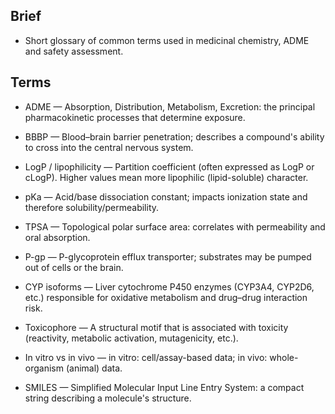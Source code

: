 ## Brief

- Short glossary of common terms used in medicinal chemistry, ADME and safety assessment.

## Terms

- ADME — Absorption, Distribution, Metabolism, Excretion: the principal pharmacokinetic processes that determine exposure.

- BBBP — Blood–brain barrier penetration; describes a compound's ability to cross into the central nervous system.

- LogP / lipophilicity — Partition coefficient (often expressed as LogP or cLogP). Higher values mean more lipophilic (lipid-soluble) character.

- pKa — Acid/base dissociation constant; impacts ionization state and therefore solubility/permeability.

- TPSA — Topological polar surface area: correlates with permeability and oral absorption.

- P-gp — P-glycoprotein efflux transporter; substrates may be pumped out of cells or the brain.

- CYP isoforms — Liver cytochrome P450 enzymes (CYP3A4, CYP2D6, etc.) responsible for oxidative metabolism and drug–drug interaction risk.

- Toxicophore — A structural motif that is associated with toxicity (reactivity, metabolic activation, mutagenicity, etc.).

- In vitro vs in vivo — in vitro: cell/assay-based data; in vivo: whole-organism (animal) data.

- SMILES — Simplified Molecular Input Line Entry System: a compact string describing a molecule's structure.